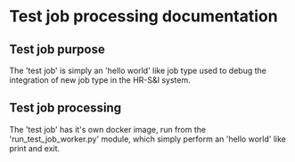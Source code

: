 # Test job processing documentation

## Test job purpose

The 'test job' is simply an 'hello world' like job type used to debug the 
integration of new job type in the HR-S&I system.

## Test job processing

The 'test job' has it's own docker image, run from the 'run_test_job_worker.py' 
module, which simply perform an 'hello world' like print and exit.
